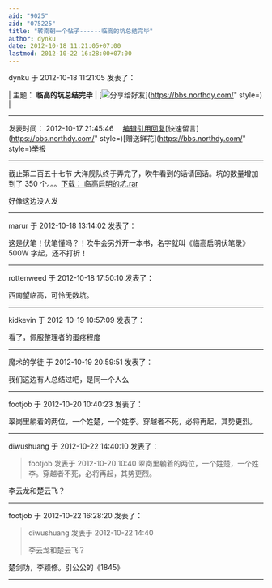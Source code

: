 ```yaml
---
aid: "9025"
zid: "075225"
title: "转南朝一个帖子------临高的坑总结完毕"
author: dynku
date: 2012-10-18 11:21:05+07:00
lastmod: 2012-10-22 16:28:00+07:00
---
```


dynku 于 2012-10-18 11:21:05 发表了：

| 主题： **临高的坑总结完毕** | [![](http://59.173.12.109:8181/images/share.gif)分享给好友](https://bbs.northdy.com/" style=) |

---

发表时间： 2012-10-17 21:45:46 　[编辑](http://www.sbanzu.com/topicedit.asp?TopicID=3916869)[引用回复](http://www.sbanzu.com/reply.asp?topicid=3916869&QuoteType=1)[快速留言](https://bbs.northdy.com/" style=)[赠送鲜花](https://bbs.northdy.com/" style=)[举报](http://www.sbanzu.com/report.asp?topicid=3916869)

---

截止第二百五十七节 大洋舰队终于弄完了，吹牛看到的话请回话。坑的数量增加到了 350 个。。。[下载： 临高启明的坑.rar](http://howfile.com/file/freelancer/8a9ccf87/)

好像这边没人发

---

marur 于 2012-10-18 13:14:02 发表了：

这是伏笔！伏笔懂吗？！吹牛会另外开一本书，名字就叫《临高启明伏笔录》500W 字起，还不打折！

---

rottenweed 于 2012-10-18 17:50:10 发表了：

西南望临高，可怜无数坑。

---

kidkevin 于 2012-10-19 10:57:09 发表了：

看了，佩服整理者的蛋疼程度

---

魔术的学徒 于 2012-10-19 20:59:51 发表了：

我们这边有人总结过吧，是同一个人么

---

footjob 于 2012-10-20 10:40:23 发表了：

翠岗里躺着的两位，一个姓楚，一个姓李。穿越者不死，必将再起，其势更烈。

---

diwushuang 于 2012-10-22 14:40:10 发表了：

> footjob 发表于 2012-10-20 10:40 翠岗里躺着的两位，一个姓楚，一个姓李。穿越者不死，必将再起，其势更烈。

李云龙和楚云飞？

---

footjob 于 2012-10-22 16:28:20 发表了：

> diwushuang 发表于 2012-10-22 14:40
>
> 李云龙和楚云飞？

楚剑功，李颖修。引公公的《1845》

---
